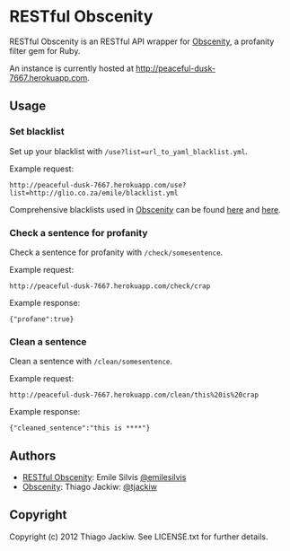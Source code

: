 # RESTful Obscenity

RESTful Obscenity is an RESTful API wrapper for [Obscenity](https://github.com/tjackiw/obscenity), a profanity filter gem for Ruby.

An instance is currently hosted at http://peaceful-dusk-7667.herokuapp.com.

## Usage

### Set blacklist

Set up your blacklist with ```/use?list=url_to_yaml_blacklist.yml```.

Example request:

```
http://peaceful-dusk-7667.herokuapp.com/use?list=http://glio.co.za/emile/blacklist.yml
```

Comprehensive blacklists used in [Obscenity](https://github.com/tjackiw/obscenity) can be found [here](https://raw.github.com/tjackiw/obscenity/master/config/blacklist.yml) and [here](https://raw.github.com/tjackiw/obscenity/master/config/international.yml).

### Check a sentence for profanity
Check a sentence for profanity with ```/check/somesentence```.

Example request:

```
http://peaceful-dusk-7667.herokuapp.com/check/crap
```

Example response:

```
{"profane":true}
```

### Clean a sentence
Clean a sentence with ```/clean/somesentence```.

Example request:

```
http://peaceful-dusk-7667.herokuapp.com/clean/this%20is%20crap
```

Example response:

```
{"cleaned_sentence":"this is ****"}
```

## Authors

* [RESTful Obscenity](https://github.com/emilesilvis/restfulobscenity): Emile Silvis [@emilesilvis](http://twitter.com/emilesilvis)
* [Obscenity](https://github.com/tjackiw/obscenity): Thiago Jackiw: [@tjackiw](http://twitter.com/tjackiw)

## Copyright

Copyright (c) 2012 Thiago Jackiw. See LICENSE.txt for further details.